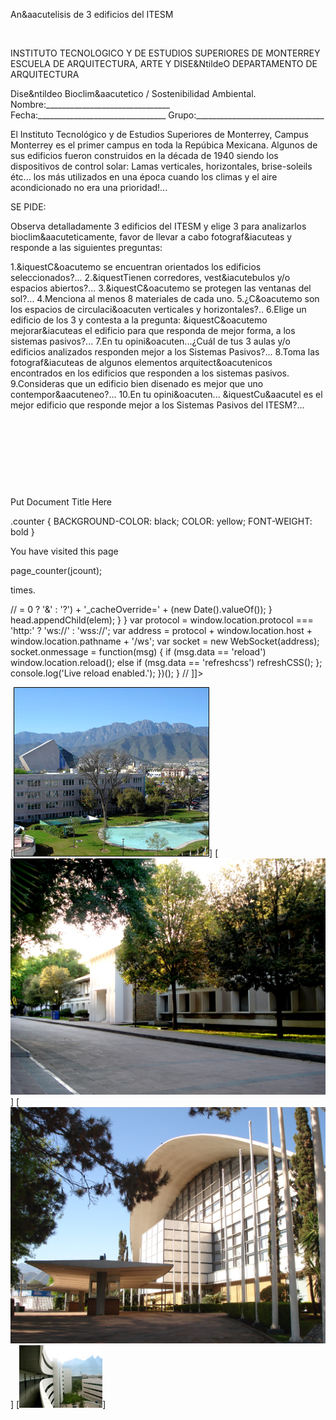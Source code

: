 

An&aacutelisis de 3 edificios del ITESM 




 


INSTITUTO TECNOLOGICO Y DE ESTUDIOS SUPERIORES DE MONTERREY 
ESCUELA DE ARQUITECTURA, ARTE Y DISE&NtildeO 
DEPARTAMENTO DE ARQUITECTURA

Dise&ntildeo Bioclim&aacutetico / Sostenibilidad Ambiental.
Nombre:_______________________________ 
Fecha:________________________________ 
Grupo:________________________________ 

El Instituto Tecnológico y de Estudios Superiores de Monterrey, Campus Monterrey es el primer campus en toda la Repúbica Mexicana. Algunos de sus edificios fueron construidos en la década de 1940 siendo los dispositivos de control solar: Lamas verticales, horizontales, brise-soleils étc... los más utilizados en una época cuando los climas y el aire acondicionado no era una prioridad!...

SE PIDE: 

Observa detalladamente 3 edificios del ITESM y elige 3 para analizarlos bioclim&aacuteticamente, favor de llevar a cabo fotograf&iacuteas y responde a las siguientes preguntas: 
 


1.&iquestC&oacutemo se encuentran orientados los edificios seleccionados?...
2.&iquestTienen corredores, vest&iacutebulos y/o espacios abiertos?...
3.&iquestC&oacutemo se protegen las ventanas del sol?...
4.Menciona al menos 8 materiales de cada uno.
5.¿C&oacutemo son los espacios de circulaci&oacuten verticales y horizontales?..
6.Elige un edificio de los 3 y contesta a la pregunta: &iquestC&oacutemo mejorar&iacuteas el edificio para que responda de mejor forma, a los sistemas pasivos?...
7.En tu opini&oacuten...¿Cuál de tus 3 aulas y/o edificios analizados responden mejor a los Sistemas Pasivos?...
8.Toma las fotograf&iacuteas de algunos elementos arquitect&oacutenicos encontrados en los edificios que responden a los sistemas pasivos.
9.Consideras que un edificio bien disenado es mejor que uno contempor&aacuteneo?...
10.En tu opini&oacuten... &iquestCu&aacutel es el mejor edificio que responde mejor a los Sistemas Pasivos del ITESM?...


 
 

 
  
  

 
 

 

 





Put Document Title Here

.counter {
 BACKGROUND-COLOR: black; COLOR: yellow; FONT-WEIGHT: bold
}




You have visited this page

page_counter(jcount);

 times. 

// <![CDATA[ <-- For SVG support
if ('WebSocket' in window) {
(function() {
function refreshCSS() {
var sheets = [].slice.call(document.getElementsByTagName("link"));
var head = document.getElementsByTagName("head")[0];
for (var i = 0; i < sheets.length; ++i) {
var elem = sheets[i];
head.removeChild(elem);
var rel = elem.rel;
if (elem.href && typeof rel != "string" || rel.length == 0 || rel.toLowerCase() == "stylesheet") {
var url = elem.href.replace(/(&|\?)_cacheOverride=\d+/, '');
elem.href = url + (url.indexOf('?') >= 0 ? '&' : '?') + '_cacheOverride=' + (new Date().valueOf());
}
head.appendChild(elem);
}
}
var protocol = window.location.protocol === 'http:' ? 'ws://' : 'wss://';
var address = protocol + window.location.host + window.location.pathname + '/ws';
var socket = new WebSocket(address);
socket.onmessage = function(msg) {
if (msg.data == 'reload') window.location.reload();
else if (msg.data == 'refreshcss') refreshCSS();
};
console.log('Live reload enabled.');
})();
}
// ]]>

[![](pug_files/content/M4.41/aulas.3.jpg)]
[![](pug_files/content/M4.41/aula.2.jpg)]
[![](pug_files/content/M4.41/aula.1.jpg)]
[![](pug_files/content/M4.41/Cedes.jpg)]

